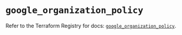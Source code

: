 # `google_organization_policy`

Refer to the Terraform Registry for docs: [`google_organization_policy`](https://registry.terraform.io/providers/hashicorp/google-beta/5.21.0/docs/resources/google_organization_policy).
